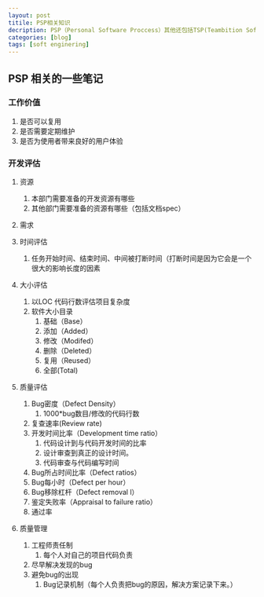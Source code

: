 ```yaml
---
layout: post
titile: PSP相关知识
decription: PSP（Personal Software Proccess）其他还包括TSP(Teambition Software Process) 
categories: [blog]
tags: [soft enginering]
---
```



## PSP 相关的一些笔记


### 工作价值
1. 是否可以复用
2. 是否需要定期维护
3. 是否为使用者带来良好的用户体验

### 开发评估
1. 资源
	1. 本部门需要准备的开发资源有哪些
	2. 其他部门需要准备的资源有哪些（包括文档spec）

2. 需求
3. 时间评估
	1. 任务开始时间、结束时间、中间被打断时间（打断时间是因为它会是一个很大的影响长度的因素
4. 大小评估
	1. 以LOC 代码行数评估项目复杂度
	2. 软件大小目录
		1. 基础（Base）
		2. 添加（Added）
		3. 修改（Modifed）
		4. 删除（Deleted）
		5. 复用（Reused）
		5. 全部(Total)

5. 质量评估
	1. Bug密度（Defect Density）
		1. 1000*bug数目/修改的代码行数
	2. 复查速率(Review rate)
	3. 开发时间比率（Development time ratio）
		1. 代码设计到与代码开发时间的比率
		2. 设计审查到真正的设计时间。
		3. 代码审查与代码编写时间
	4. Bug所占时间比率（Defect ratios）
	5. Bug每小时（Defect per hour）
	6. Bug移除杠杆（Defect removal l）
	7. 鉴定失败率（Appraisal to failure ratio）
	8. 通过率

6. 质量管理
	1. 工程师责任制
		1. 每个人对自己的项目代码负责
	2. 尽早解决发现的bug
	3. 避免bug的出现
		1. Bug记录机制（每个人负责把bug的原因，解决方案记录下来。） 
	
